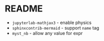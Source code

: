 # README
- `jupyterlab-mathjax3` - enable physics
- `sphinxcontrib-mermaid` - support `name` tag
- `myst_nb` - allow any value for expr
